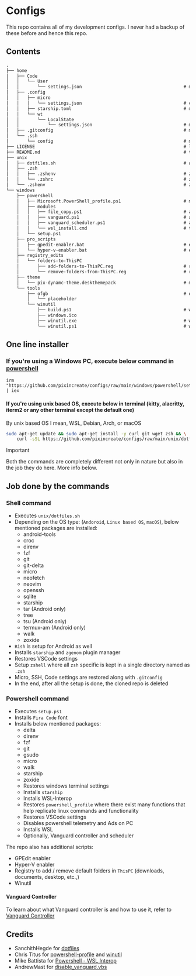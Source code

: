 # Configs

This repo contains all of my development configs. I never had a backup of these before and hence this repo.

## Contents

```txt
.
├── home
│   ├── Code
│   │   └── User
│   │       └── settings.json                                       # my vs_code settings
│   ├── .config
│   │   ├── micro
│   │   │   └── settings.json                                       # configs for micro editor
│   │   ├── starship.toml                                           # my starship configs
│   │   └── wt
│   │       └── LocalState
│   │           └── settings.json                                   # my windows terminal settings
│   ├── .gitconfig                                                  # my git config
│   └── .ssh
│       └── config                                                  # my ssh config
├── LICENSE                                                         # license for this repo
├── README.md                                                       # this file
├── unix
│   ├── dotfiles.sh                                                 # automated environment setup that targets linux, android and mac
│   ├── .zsh
│   │   ├── .zshenv                                                 # zsh environment file
│   │   └── .zshrc                                                  # zsh run commands file
│   └── .zshenv                                                     # zsh environment file that exposes.zsh directory
└── windows
    ├── powershell
    │   ├── Microsoft.PowerShell_profile.ps1                        # my powershell_profile configuration
    │   ├── modules
    │   │   ├── file_copy.ps1                                       # a function to copy contents, especially terminal configs
    │   │   ├── vanguard.ps1                                        # a function to control vanguard execution
    │   │   ├── vanguard_scheduler.ps1                              # a function to schedule the disabling vanguard execution
    │   │   └── wsl_install.cmd                                     # this file is automatically run on restart to install Debian, deleted once installed
    │   └── setup.ps1
    ├── pro_scripts
    │   ├── gpedit-enabler.bat                                      # enables group policy editor in windows_home
    │   └── hyper-v-enabler.bat                                     # enables hyper-v in windows_home
    ├── registry_edits
    │   └── folders-to-ThisPC
    │       ├── add-folders-to-ThisPC.reg                           # registry to add default folders at the top of `ThisPC`
    │       └── remove-folders-from-ThisPC.reg                      # registry to remove default folders from the top of `ThisPC`
    ├── theme
    │   └── pix-dynamc-theme.deskthemepack                          # my desktop theme with added wallpaper
    └── tools
        ├── ofgb                                                    # oh frick! go back! a tool to disable ads in windows, downloaded by setup.ps1
        │   └── placeholder
        └── winutil
            ├── build.ps1                                           # winutil builder script
            ├── windows.ico
            ├── winutil.exe                                         # winutil executable
            └── winutil.ps1                                         # winutil powershell script

```

## One line installer

### If you're using a Windows PC, execute below command in [powershell](https://github.com/PowerShell/PowerShell)

```pwsh
irm "https://github.com/pixincreate/configs/raw/main/windows/powershell/setup.ps1" | iex
```

#### If you're using unix based OS, execute below in terminal (kitty, alacritty, iterm2 or any other terminal except the default one)

By unix based OS I mean, WSL, Debian, Arch, or macOS

```sh
sudo apt-get update && sudo apt-get install -y curl git wget zsh && \
    curl -sSL https://github.com/pixincreate/configs/raw/main/unix/dotfiles.sh | bash
```

> [!IMPORTANT]
> Both the commands are completely different not only in nature but also in the job they do here. More info below.

## Job done by the commands

### Shell command

- Executes `unix/dotfiles.sh`
- Depending on the OS type: (`Andoroid`, `Linux based OS`, `macOS`), below mentioned packages are installed:
  - android-tools
  - croc
  - direnv
  - fzf
  - git
  - git-delta
  - micro
  - neofetch
  - neovim
  - openssh
  - sqlite
  - starship
  - tar (Android only)
  - tree
  - tsu (Android only)
  - termux-am (Android only)
  - walk
  - zoxide
- `Rish` is setup for Android as well
- Installs `starship` and `zgenom` plugin manager
- Restores VSCode settings
- Setup `zshell` where all `zsh` specific is kept in a single directory named as `.zsh`
- Micro, SSH, Code settings are restored along with `.gitconfig`
- In the end, after all the setup is done, the cloned repo is deleted

### Powershell command

- Executes `setup.ps1`
- Installs `Fira Code` font
- Installs below mentioned packages:
  - delta
  - direnv
  - fzf
  - git
  - gsudo
  - micro
  - walk
  - starship
  - zoxide
  - Restores windows terminal settings
  - Installs `starship`
  - Installs WSL-Interop
  - Restores `powershell_profile` where there exist many functions that help replicate linux commands and functionality
  - Restores VSCode settings
  - Disables powershell telemetry and Ads on PC
  - Installs WSL
  - Optionally, Vanguard controller and scheduler

The repo also has additional scripts:

- GPEdit enabler
- Hyper-V enabler
- Registry to add / remove default folders in `ThisPC` (downloads, documents, desktop, etc.,)
- Winutil

#### Vanguard Controller

To learn about what Vanguard controller is and how to use it, refer to [Vanguard Controller](./docs/vanguard.md)

## Credits

- SanchithHegde for [dotfiles](https://github.com/SanchithHegde/dotfiles)
- Chris Titus for [powershell-profile](https://github.com/ChrisTitusTech/powershell-profile) and [winutil](https://github.com/ChrisTitusTech/winutil)
- Mike Battista for [Powershell - WSL Interop](https://github.com/mikebattista/PowerShell-WSL-Interop)
- AndrewMast for [disable_vanguard.vbs](https://gist.github.com/AndrewMast/742ac7e07c37096017e907b0fd8ec7bb?permalink_comment_id=4616472#gistcomment-4616472)
